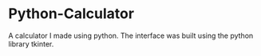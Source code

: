 # Python-Calculator
A calculator I made using python. The interface was built using the python library tkinter.
